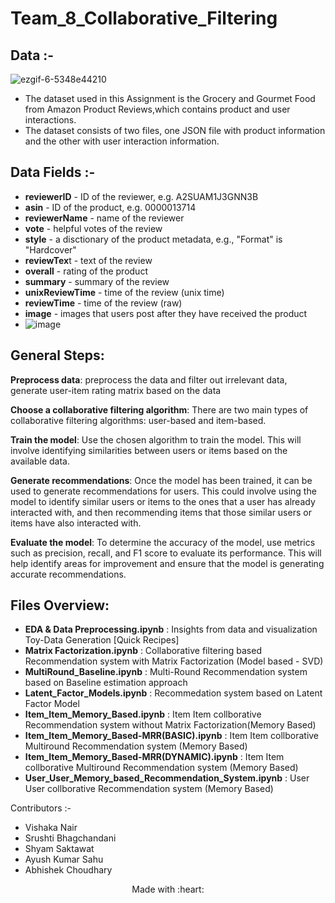 
# Team_8_Collaborative_Filtering

## Data :-

![ezgif-6-5348e44210](https://github.com/Abhicoder03/Team_8_Collaborative_Filtering/assets/76257252/0ffdb973-a2ac-484f-97b5-e9c4ca2d9f92)
 - The dataset used in this Assignment is the Grocery and Gourmet Food from Amazon Product Reviews,which contains product and user interactions. 
 - The dataset consists of two files, one JSON file with product information and the other with user interaction information.

## Data Fields :-
 - **reviewerID** - ID of the reviewer, e.g. A2SUAM1J3GNN3B
 - **asin** - ID of the product, e.g. 0000013714
 - **reviewerName** - name of the reviewer
 - **vote** - helpful votes of the review
 - **style** - a disctionary of the product metadata, e.g., "Format" is "Hardcover"
 - **reviewTex**t - text of the review
 - **overall** - rating of the product
 - **summary** - summary of the review
 - **unixReviewTime** - time of the review (unix time)
 - **reviewTime** - time of the review (raw)
 - **image** - images that users post after they have received the product
 - ![image](https://github.com/Abhicoder03/Team_8_Collaborative_Filtering/assets/76257252/6bf36256-f191-47bd-9161-816c6e88acc6)




## General Steps:

**Preprocess data**: preprocess the data and filter out irrelevant data, generate user-item rating matrix based on the data

**Choose a collaborative filtering algorithm**: There are two main types of collaborative filtering algorithms: user-based and item-based.

**Train the model**: Use the chosen algorithm to train the model. This will involve identifying similarities between users or items based on the available data.

**Generate recommendations**: Once the model has been trained, it can be used to generate recommendations for users. This could involve using the model to identify similar users or items to the ones that a user has already interacted with, and then recommending items that those similar users or items have also interacted with.

**Evaluate the model**: To determine the accuracy of the model, use metrics such as precision, recall, and F1 score to evaluate its performance. This will help identify areas for improvement and ensure that the model is generating accurate recommendations.


## Files Overview:
 - **EDA & Data Preprocessing.ipynb** : Insights from data and visualization Toy-Data Generation [Quick Recipes]
 - **Matrix Factorization.ipynb** : Collaborative filtering based Recommendation system with Matrix Factorization (Model based - SVD)
 - **MultiRound_Baseline.ipynb** : Multi-Round Recommendation system based on Baseline estimation approach
 - **Latent_Factor_Models.ipynb** : Recommedation system based on Latent Factor Model
 - **Item_Item_Memory_Based.ipynb** : Item Item collborative Recommendation system without Matrix Factorization(Memory Based)
 - **Item_Item_Memory_Based-MRR(BASIC).ipynb** : Item Item collborative Multiround Recommendation system (Memory Based)
 - **Item_Item_Memory_Based-MRR(DYNAMIC).ipynb** : Item Item collborative Multiround Recommendation system (Memory Based)
 - **User_User_Memory_based_Recommendation_System.ipynb** : User User collborative Recommendation system (Memory Based)

Contributors :-

- Vishaka Nair
- Srushti Bhagchandani
- Shyam Saktawat
- Ayush Kumar Sahu
- Abhishek Choudhary

<p align="center">Made with :heart:</p>
 
